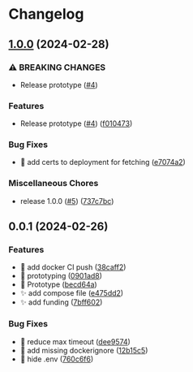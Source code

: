 # Changelog

## [1.0.0](https://github.com/HannesOberreiter/gbif-extinct/compare/v0.0.1-alpha.0...v1.0.0) (2024-02-28)


### ⚠ BREAKING CHANGES

* Release prototype ([#4](https://github.com/HannesOberreiter/gbif-extinct/issues/4))

### Features

* Release prototype ([#4](https://github.com/HannesOberreiter/gbif-extinct/issues/4)) ([f010473](https://github.com/HannesOberreiter/gbif-extinct/commit/f0104731d435f8e11a187e11b0acc93b7816eabf))


### Bug Fixes

* :bug: add certs to deployment for fetching ([e7074a2](https://github.com/HannesOberreiter/gbif-extinct/commit/e7074a2f38e6b10913fbfd02e3f80c24a2005b57))


### Miscellaneous Chores

* release 1.0.0 ([#5](https://github.com/HannesOberreiter/gbif-extinct/issues/5)) ([737c7bc](https://github.com/HannesOberreiter/gbif-extinct/commit/737c7bca5bc9c0e3ea5c444502ab9172d0f3d481))

## 0.0.1 (2024-02-26)

### Features

* :construction_worker: add docker CI push ([38caff2](https://github.com/HannesOberreiter/gbif-extinct/commit/38caff2f985abe80fb0b189f66f85fe6e3c41ae2))
* :construction: prototyping ([0901ad8](https://github.com/HannesOberreiter/gbif-extinct/commit/0901ad8f2c1282392c17a14c2f4f5a9746102408))
* :rocket: Prototype ([becd64a](https://github.com/HannesOberreiter/gbif-extinct/commit/becd64aaea7c38faf0880b4fa68f103734251f69))
* :sparkles: add compose file ([e475dd2](https://github.com/HannesOberreiter/gbif-extinct/commit/e475dd2553f1374ea5399ddfca35c49c2122bd56))
* :sparkles: add funding ([7bff602](https://github.com/HannesOberreiter/gbif-extinct/commit/7bff6028bb4fc0fda9f8ffadd49fe5a9ca1d0edb))

### Bug Fixes

* :bug: reduce max timeout ([dee9574](https://github.com/HannesOberreiter/gbif-extinct/commit/dee9574412613b6214bcb04fe28d431d789b6e43))
* :see_no_evil: add missing dockerignore ([12b15c5](https://github.com/HannesOberreiter/gbif-extinct/commit/12b15c5271bc61e5e1b4d9dd531eae1ad059220c))
* :see_no_evil: hide .env ([760c6f6](https://github.com/HannesOberreiter/gbif-extinct/commit/760c6f6e415fcb064114e769bba99516c3a68b72))
